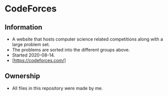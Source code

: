 # CodeForces

## Information

- A website that hosts computer science related competitions along with a large problem set.
- The problems are sorted into the different groups above.
- Started 2020-08-14.
- [https://codeforces.com/]

## Ownership

- All files in this repository were made by me.

